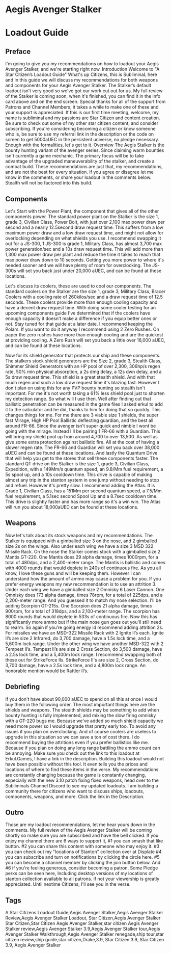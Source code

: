 # Aegis Avenger Stalker
# Loadout Guide
## Preface
I'm going to give you my recommendations on how to loadout your Aegis Avenger Stalker, and we're starting right now.
Introduction
Welcome to "A Star Citizen’s Loadout Guide" What's up Citizens, this is SubliminaL here and In this guide we will discuss my recommendations for both weapons and components for your Aegis Avenger Stalker. The Stalker’s default loadout isn’t very good so we’ve got our work cut out for us. My full review of the Stalker is coming soon, when it's finished, you can find it in the info card above and on the end screen. Special thanks for all of the support from Patrons and Channel Members, it takes a while to make one of these and your support is appreciated. If this is our first time meeting, welcome, my name is subliminal and my passions are Star Citizen and content creation. Be sure to check out some of my other star citizen content, and consider subscribing. If you're considering becoming a citizen or know someone who is, be sure to use my referral link in the description or the code on screen to get 5000aUEC in the persistent universe, no pledge necessary. Enough with the formalities, let's get to it.
Overview
The Aegis Stalker is the bounty hunting variant of the avenger series. Since claiming warm bounties isn't currently a game mechanic. The primary focus will be to take advantage of the upgraded maneuverability of the stalker, and create a combat build. These recommendations are just that, my recommendations, and are not the best for every situation. If you agree or disagree let me know in the comments, or share your loadout in the comments below. Stealth will not be factored into this build.
## Components
Let's Start with the Power Plant, the component that gives all of the other components power. The standard power plant on the Stalker is the size 1, grade 3, Civilian Class, Power Bolt, with just over 2,100 max power draw per second and a nearly 12.5second draw request time. This suffers from a low maximum power draw and a low draw request time, and might not allow for overlocking depending on what shields you use. I recommend swapping it out for a JS-300, 1 JS-300 is grade 1,  Military Class, has almost 3,700 max power generation/sec and a 10s draw request time. This will add more than 1,300 max power draw per plant and reduce the time it takes to reach that max power draw down to 10 seconds. Getting you more power to where it's needed sooner and we will have plenty of room for overclocking. The JS-300s will set you back just under 20,000 aUEC, and  can be found at these locations.

Let's discuss its coolers, these are used to cool our components. The standard coolers on the Stalker are the size 1, grade 3, Military Class, Bracer Coolers with a cooling rate of 260kilos/sec and a draw request time of 12.5 seconds. These coolers provide more than enough cooling capacity and have a decent draw request time. With doing some cooler testing for an upcoming components guide I've determined that if the coolers have enough capacity it doesn’t make a difference if you equip better ones or not. Stay tuned for that guide at a later date. I recommend keeping the Polars. If you want to do it anyway I recommend using 2 Zero Rushes. On paper the zero rushes have more than enough cooling and are the quickest at providing cooling. A Zero Rush will set you back a little over 16,000 aUEC, and  can be found at these locations.

Now for its shield generator that protects our ship and these components. The stalkers stock shield generators are the Size 2, grade 3, Stealth Class, Shimmer Shield Generators with an HP pool of over 2,300, 306hp/s regen rate, 50% min physical absorption, a 2s dmg delay, a 12s dwn delay, and a 5s draw request time. This shield is a great stealth shield. And with that much regen and such a low draw request time it's blazing fast. However I don't plan on using this for any PVP bounty hunting so stealth isn't important. For me it's not worth taking a 61% less shield pool just to shorten my detection range. So what will I use then. Well after finding out that ballistic penetration can be measured in the game files I asked erkul to add it to the calculator and he did, thanks to him for doing that so quickly. This changes things for me. For me there are 3 viable size 1 shields, the super fast Mirage, High HP Pool Ballistic deflecting guardian, and the best all around FR-66. Since the avenger isn't super quick and nimble I wont be going with the mirage. Instead I'll be pairing 1 FR-66 with a Guardian. This will bring my shield pool up from around 4,700 to over 13,500. As well as give some extra protection against ballistic fire. All at the cost of having a slower regen rate. The FR-66 and Guardian will set you back over 38,000 aUEC and can be found at these locations.
And lastly the Quantum Drive that will help you get to the stores that sell these components faster. The standard QT drive on the Stalker is the size 1, grade 3, Civilian Class, Expedition, with a 149Mm/s quantum speed, an 9.8/Mm fuel requirement, a 5s spool up, and a 10s cooldown time. This drive is capable of making almost any trip in the stanton system in one jump without needing to stop and refuel. However it's pretty slow. I recommend adding the Atlas. It is Grade 1, Civilian Class, has a 151Mm per second quantum speed, a 7.5/Mm fuel requirement, a 5.1sec second Spool Up and a 8.7sec cooldown time. This drive is slightly faster and has more range so it's a win win. The Atlas will run you about 18,000aUEC can be found at these locations.
## Weapons
Now let's talk about its stock weapons and my recommendations. The Stalker is equipped with a gimballed size 3 on the nose, and 2 gimballed size 2s on the wings. Also under each wing we have a size 3 MSD 322 Missile Rack.
On the nose the Stalker comes stock with a gimballed size 2 Mantis GT-220. One Mantis does 29 alpha damage, times 1000rpm, for a total of 480dps, and a 2,400-meter range. The Mantis is ballistic and comes with 4000 rounds that would deplete in 240s of continuous fire. As you all know, I love these guns and will be keeping them. However I can understand how the amount of ammo may cause a problem for you. If you prefer energy weapons my new recommendation is to use an attrition 3.
Under each wing we have a gimballed size 2 Omnisky 6 Laser Cannon. One Omnisky does 173 alpha damage, times 78rpm, for a total of 225dps, and a 2,200-meter range. And you guessed it to match my nose selection. I'll be adding  Scorpion GT-215s. One Scorpion does 21 alpha damage, times 900rpm, for a total of 318dps, and a 2,100-meter range. The scorpion has 8000 rounds that would deplete in 533s of continuous fire. Now this has significantly more ammo but if the main nose gun goes out you'll still need to rearm. So again if you’re going energy id recommend adding attrition 2s.
For missiles we have an MSD-322 Missile Rack with 2 Ignite II’s each. Ignite II’s are size 2 Infrared, do 3,700 damage, have a 1.5s lock time, and a 5,600m lock range. Under the other wing we have another MSD-322 with 2 Tempest II’s. Tempest II’s are size 2 Cross Section, do 3,500 damage, have a 2.5s lock time, and a 5,400m lock range. I recommend swapping both of these out for StrikeForce IIs. StrikeForce II's are size 2, Cross Section, do 3,700 damage, have a 2.5s lock time, and a 4,800m lock range. An honorable mention would be Rattler II’s.
## Debriefing
If you don't have about 90,000 aUEC to spend on all this at once I would buy them in the following order. The most important things here are the shields and weapons. The stealth shields may be something to add when bounty hunting is fully implemented, and mixing the slow firing omnisky with a GT-220 bugs me. Because we've added so much shield capacity we need more power so I would upgrade that pretty early too. To avoid any issues if you plan on overclocking. And of course coolers are useless to upgrade in this situation so we can save a ton of cost there. I do recommend buying the attritions even if you prefer ballistics like me. Because if you plan on doing any long range battling the ammo count can be annoying.
Make sure you check out the link to this loadout at Erkul.Games, I have a link in the description. Building this loadout would not have been possible without this tool. It even tells you the prices and locations of where to find these items in the verse. My recommendations are constantly changing because the game is constantly changing, especially with the new 3.10 patch fixing fixed weapons, head over to the Subliminals Channel Discord to see my updated loadouts. I am building a community there for citizens who want to discuss ships, loadouts, components, weapons, and more. Click the link in the Description.
## Outro
Those are my loadout recommendations, let me hear yours down in the comments. My full review of the Aegis Avenger Stalker will be coming shortly so make sure you are subscribed and have the bell clicked. If you enjoy my channel there are 6 ways to support it, #1 you can smash that like button. #2 you can share this content with someone who may enjoy it. #3 you can check out my "locations of Stanton" collection over at Displate #4 you can subscribe and turn on notifications by clicking the circle here. #5 you can become a channel member by clicking the join button below. And #6 if you're feeling generous, consider becoming a patron. Some Pledge perks can be seen here, Including desktop versions of my locations of stanton collection available to all patrons. If not your viewership is greatly appreciated. Until nextime Citizens, I'll see you in the verse.
## Tags
A Star Citizens Loadout Guide,Aegis Avenger Stalker,Aegis Avenger Stalker Review,Aegis Avenger Stalker Loadout, Star Citizen,Aegis Avenger Stalker Star Citizen,Star Citizen Aegis Avenger Stalker,star citizen Aegis Avenger Stalker review,Aegis Avenger Stalker 3.9,Aegis Avenger Stalker tour,Aegis Avenger Stalker Walkthrough,Aegis Avenger Stalker renegade,ship tour,star citizen review,ship guide,star citizen,Drake,3.9, Star Citizen 3.9, Star Citizen 3.9, Aegis Avenger Stalker
